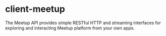 # client-meetup
The Meetup API provides simple RESTful HTTP and streaming interfaces for exploring and interacting Meetup platform from your own apps.
